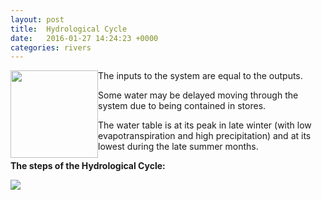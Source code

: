 ```yaml
---
layout: post
title:  Hydrological Cycle
date:   2016-01-27 14:24:23 +0000
categories: rivers
---
```


<img src="{{ site.baseurl }}/image/rivers/hydrological-cycle-as-system.png" style="height:140px; float:left;">
The inputs to the system are equal to the outputs.

Some water may be delayed moving through the system due to being contained in stores.

The water table is at its peak in late winter (with low evapotranspiration and high precipitation) and at its lowest during the late summer months.


**The steps of the Hydrological Cycle:**

<img src="{{ site.baseurl }}/image/rivers/hydrological-cycle-stages.svg" style="">
